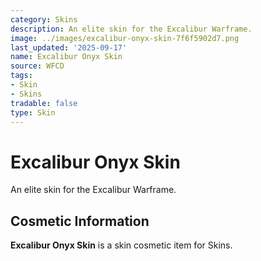 ```yaml
---
category: Skins
description: An elite skin for the Excalibur Warframe.
image: ../images/excalibur-onyx-skin-7f6f5902d7.png
last_updated: '2025-09-17'
name: Excalibur Onyx Skin
source: WFCD
tags:
- Skin
- Skins
tradable: false
type: Skin
---
```


# Excalibur Onyx Skin

An elite skin for the Excalibur Warframe.

## Cosmetic Information

**Excalibur Onyx Skin** is a skin cosmetic item for Skins.

